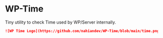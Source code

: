 # WP-Time
Tiny utility to check Time used by WP/Server internally.

```markdown
![WP Time Logo](https://github.com/nahiandev/WP-Time/blob/main/time.png)
```
